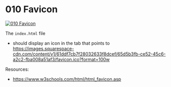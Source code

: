 # 010 Favicon

[![010 Favicon](https://img.youtube.com/vi/at3OLf1Zij8/0.jpg)](https://www.youtube.com/watch?v=at3OLf1Zij8)

The `index.html` file
- should display an icon in the tab that points to https://images.squarespace-cdn.com/content/v1/61ddf7cb7f28032633f8dcef/65d5b3fb-ce52-45c6-a2c2-fba008a51af3/favicon.ico?format=100w

Resources:
- https://www.w3schools.com/html/html_favicon.asp
